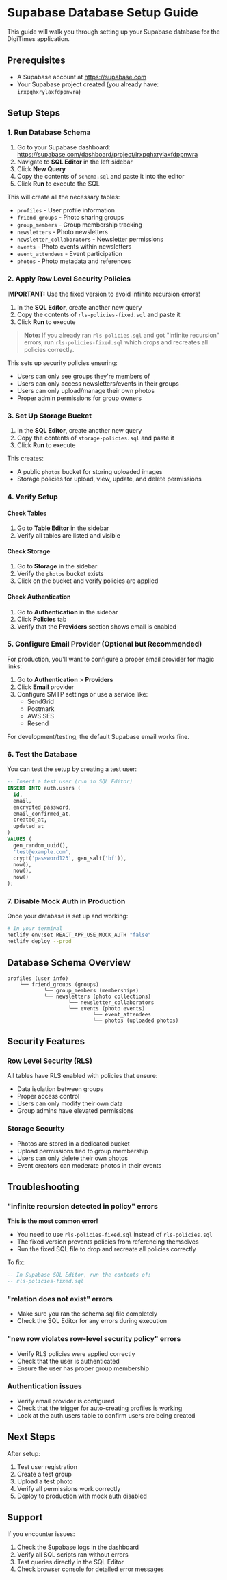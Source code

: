 # Supabase Database Setup Guide

This guide will walk you through setting up your Supabase database for the DigiTimes application.

## Prerequisites

- A Supabase account at https://supabase.com
- Your Supabase project created (you already have: `irxpqhxrylaxfdppnwra`)

## Setup Steps

### 1. Run Database Schema

1. Go to your Supabase dashboard: https://supabase.com/dashboard/project/irxpqhxrylaxfdppnwra
2. Navigate to **SQL Editor** in the left sidebar
3. Click **New Query**
4. Copy the contents of `schema.sql` and paste it into the editor
5. Click **Run** to execute the SQL

This will create all the necessary tables:
- `profiles` - User profile information
- `friend_groups` - Photo sharing groups
- `group_members` - Group membership tracking
- `newsletters` - Photo newsletters
- `newsletter_collaborators` - Newsletter permissions
- `events` - Photo events within newsletters
- `event_attendees` - Event participation
- `photos` - Photo metadata and references

### 2. Apply Row Level Security Policies

**IMPORTANT:** Use the fixed version to avoid infinite recursion errors!

1. In the **SQL Editor**, create another new query
2. Copy the contents of `rls-policies-fixed.sql` and paste it
3. Click **Run** to execute

> **Note:** If you already ran `rls-policies.sql` and got "infinite recursion" errors, run `rls-policies-fixed.sql` which drops and recreates all policies correctly.

This sets up security policies ensuring:
- Users can only see groups they're members of
- Users can only access newsletters/events in their groups
- Users can only upload/manage their own photos
- Proper admin permissions for group owners

### 3. Set Up Storage Bucket

1. In the **SQL Editor**, create another new query
2. Copy the contents of `storage-policies.sql` and paste it
3. Click **Run** to execute

This creates:
- A public `photos` bucket for storing uploaded images
- Storage policies for upload, view, update, and delete permissions

### 4. Verify Setup

#### Check Tables
1. Go to **Table Editor** in the sidebar
2. Verify all tables are listed and visible

#### Check Storage
1. Go to **Storage** in the sidebar
2. Verify the `photos` bucket exists
3. Click on the bucket and verify policies are applied

#### Check Authentication
1. Go to **Authentication** in the sidebar
2. Click **Policies** tab
3. Verify that the **Providers** section shows email is enabled

### 5. Configure Email Provider (Optional but Recommended)

For production, you'll want to configure a proper email provider for magic links:

1. Go to **Authentication** > **Providers**
2. Click **Email** provider
3. Configure SMTP settings or use a service like:
   - SendGrid
   - Postmark
   - AWS SES
   - Resend

For development/testing, the default Supabase email works fine.

### 6. Test the Database

You can test the setup by creating a test user:

```sql
-- Insert a test user (run in SQL Editor)
INSERT INTO auth.users (
  id,
  email,
  encrypted_password,
  email_confirmed_at,
  created_at,
  updated_at
)
VALUES (
  gen_random_uuid(),
  'test@example.com',
  crypt('password123', gen_salt('bf')),
  now(),
  now(),
  now()
);
```

### 7. Disable Mock Auth in Production

Once your database is set up and working:

```bash
# In your terminal
netlify env:set REACT_APP_USE_MOCK_AUTH "false"
netlify deploy --prod
```

## Database Schema Overview

```
profiles (user info)
    └── friend_groups (groups)
            └── group_members (memberships)
            └── newsletters (photo collections)
                    └── newsletter_collaborators
                    └── events (photo events)
                            └── event_attendees
                            └── photos (uploaded photos)
```

## Security Features

### Row Level Security (RLS)
All tables have RLS enabled with policies that ensure:
- Data isolation between groups
- Proper access control
- Users can only modify their own data
- Group admins have elevated permissions

### Storage Security
- Photos are stored in a dedicated bucket
- Upload permissions tied to group membership
- Users can only delete their own photos
- Event creators can moderate photos in their events

## Troubleshooting

### "infinite recursion detected in policy" errors
**This is the most common error!**
- You need to use `rls-policies-fixed.sql` instead of `rls-policies.sql`
- The fixed version prevents policies from referencing themselves
- Run the fixed SQL file to drop and recreate all policies correctly

To fix:
```sql
-- In Supabase SQL Editor, run the contents of:
-- rls-policies-fixed.sql
```

### "relation does not exist" errors
- Make sure you ran the schema.sql file completely
- Check the SQL Editor for any errors during execution

### "new row violates row-level security policy" errors
- Verify RLS policies were applied correctly
- Check that the user is authenticated
- Ensure the user has proper group membership

### Authentication issues
- Verify email provider is configured
- Check that the trigger for auto-creating profiles is working
- Look at the auth.users table to confirm users are being created

## Next Steps

After setup:
1. Test user registration
2. Create a test group
3. Upload a test photo
4. Verify all permissions work correctly
5. Deploy to production with mock auth disabled

## Support

If you encounter issues:
1. Check the Supabase logs in the dashboard
2. Verify all SQL scripts ran without errors
3. Test queries directly in the SQL Editor
4. Check browser console for detailed error messages
